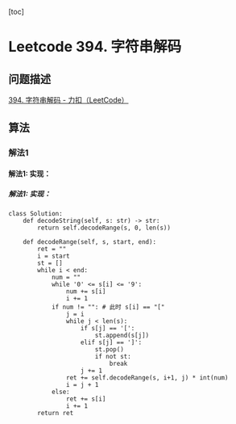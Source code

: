 [toc]

# Leetcode 394. 字符串解码

## 问题描述

[394. 字符串解码 - 力扣（LeetCode）](https://leetcode-cn.com/problems/decode-string/)

## 算法

### 解法1

#### 解法1: 实现：

##### 解法1: 实现：

```
class Solution:
    def decodeString(self, s: str) -> str:
        return self.decodeRange(s, 0, len(s))

    def decodeRange(self, s, start, end):
        ret = ""
        i = start
        st = []
        while i < end:
            num = ""
            while '0' <= s[i] <= '9':
                num += s[i]
                i += 1
            if num != "": # 此时 s[i] == "["
                j = i
                while j < len(s):
                    if s[j] == '[':
                        st.append(s[j])
                    elif s[j] == ']':
                        st.pop()
                        if not st:
                            break
                    j += 1
                ret += self.decodeRange(s, i+1, j) * int(num)
                i = j + 1
            else:
                ret += s[i]
                i += 1
        return ret
```
